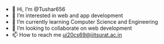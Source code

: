 - 👋 Hi, I’m @Tushar656
- 👀 I’m interested in web and app development
- 🌱 I’m currently learning Computer Science and Engineering
- 💞️ I’m looking to collaborate on web development
- 📫 How to reach me ui20cs69@iiitsurat.ac.in

<!---
Tushar656/Tushar656 is a ✨ special ✨ repository because its `README.md` (this file) appears on your GitHub profile.
You can click the Preview link to take a look at your changes.
--->

